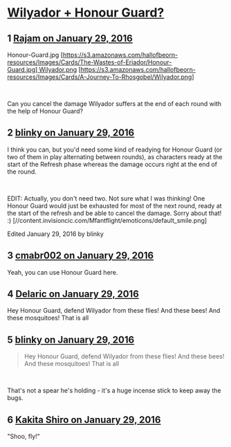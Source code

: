 # [Wilyador + Honour Guard?](https://community.fantasyflightgames.com/topic/200765-wilyador-honour-guard/)

## 1 [Rajam on January 29, 2016](https://community.fantasyflightgames.com/topic/200765-wilyador-honour-guard/?do=findComment&comment=2021329)

Honour-Guard.jpg [https://s3.amazonaws.com/hallofbeorn-resources/Images/Cards/The-Wastes-of-Eriador/Honour-Guard.jpg] Wilyador.png [https://s3.amazonaws.com/hallofbeorn-resources/Images/Cards/A-Journey-To-Rhosgobel/Wilyador.png]

 

Can you cancel the damage Wilyador suffers at the end of each round with the help of Honour Guard?

## 2 [blinky on January 29, 2016](https://community.fantasyflightgames.com/topic/200765-wilyador-honour-guard/?do=findComment&comment=2021337)

I think you can, but you'd need some kind of readying for Honour Guard (or two of them in play alternating between rounds), as characters ready at the start of the Refresh phase whereas the damage occurs right at the end of the round.

 

EDIT: Actually, you don't need two. Not sure what I was thinking! One Honour Guard would just be exhausted for most of the next round, ready at the start of the refresh and be able to cancel the damage. Sorry about that! :) [//content.invisioncic.com/Mfantflight/emoticons/default_smile.png]

Edited January 29, 2016 by blinky

## 3 [cmabr002 on January 29, 2016](https://community.fantasyflightgames.com/topic/200765-wilyador-honour-guard/?do=findComment&comment=2021472)

Yeah, you can use Honour Guard here.

## 4 [Delaric on January 29, 2016](https://community.fantasyflightgames.com/topic/200765-wilyador-honour-guard/?do=findComment&comment=2021725)

Hey Honour Guard, defend Wilyador from these flies! And these bees! And these mosquitoes! That is all

## 5 [blinky on January 29, 2016](https://community.fantasyflightgames.com/topic/200765-wilyador-honour-guard/?do=findComment&comment=2021755)

> Hey Honour Guard, defend Wilyador from these flies! And these bees! And these mosquitoes! That is all

 

That's not a spear he's holding - it's a huge incense stick to keep away the bugs.

## 6 [Kakita Shiro on January 29, 2016](https://community.fantasyflightgames.com/topic/200765-wilyador-honour-guard/?do=findComment&comment=2021776)

"Shoo, fly!"


